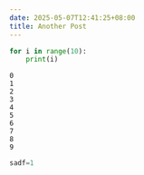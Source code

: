 ```yaml
---
date: 2025-05-07T12:41:25+08:00
title: Another Post
---
```



```python
for i in range(10):
    print(i)
```

    0
    1
    2
    3
    4
    5
    6
    7
    8
    9
    


```python
sadf=1
```


```python

```

